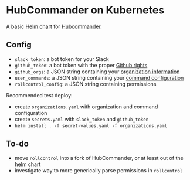 HubCommander on Kubernetes
==========================

A basic [Helm chart](https://github.com/kubernetes/helm/blob/master/docs/charts.md) for [Hubcommander](https://github.com/Netflix/hubcommander).

Config
------

* `slack_token`: a bot token for your Slack 
* `github_token`: a bot token with the proper [Github rights](https://github.com/Netflix/hubcommander/blob/develop/docs/installation.md#github-configuration-api-token)
* `github_orgs`: a JSON string containing your [organization information](https://github.com/Netflix/hubcommander/blob/master/github/config.py)
* `user_commands`: a JSON string containing your [command configuration](https://github.com/Netflix/hubcommander/blob/master/docs/command_config.md#additional-configuration)
* `rollcontrol_config`: a JSON string containing permissions

Recommended test deploy:

* create `organizations.yaml` with organization and command configuration
* create `secrets.yaml` with `slack_token` and `github_token`
* `helm install . -f secret-values.yaml -f organizations.yaml`

To-do
-----

* move `rollcontrol` into a fork of HubCommander, or at least out of the helm chart
* investigate way to more generically parse permissions in `rollcontrol`